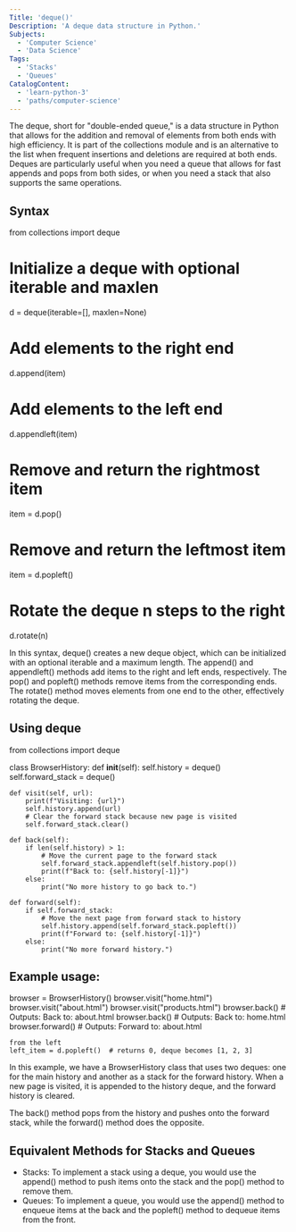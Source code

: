```yaml
---
Title: 'deque()'
Description: 'A deque data structure in Python.'
Subjects:
  - 'Computer Science'
  - 'Data Science'
Tags:
  - 'Stacks'
  - 'Queues'
CatalogContent:
  - 'learn-python-3'
  - 'paths/computer-science'
---
```


The deque, short for "double-ended queue," is a data structure in Python that allows for the addition and removal of elements from both ends with high efficiency. It is part of the collections module and is an alternative to the list when frequent insertions and deletions are required at both ends. Deques are particularly useful when you need a queue that allows for fast appends and pops from both sides, or when you need a stack that also supports the same operations.

## Syntax

from collections import deque

# Initialize a deque with optional iterable and maxlen
d = deque(iterable=[], maxlen=None)

# Add elements to the right end
d.append(item)

# Add elements to the left end
d.appendleft(item)

# Remove and return the rightmost item
item = d.pop()

# Remove and return the leftmost item
item = d.popleft()

# Rotate the deque n steps to the right
d.rotate(n)

In this syntax, deque() creates a new deque object, which can be initialized with an optional iterable and a maximum length. The append() and appendleft() methods add items to the right and left ends, respectively. The pop() and popleft() methods remove items from the corresponding ends. The rotate() method moves elements from one end to the other, effectively rotating the deque.

## Using deque

from collections import deque

class BrowserHistory:
    def __init__(self):
        self.history = deque()
        self.forward_stack = deque()

    def visit(self, url):
        print(f"Visiting: {url}")
        self.history.append(url)
        # Clear the forward stack because new page is visited
        self.forward_stack.clear()

    def back(self):
        if len(self.history) > 1:
            # Move the current page to the forward stack
            self.forward_stack.appendleft(self.history.pop())
            print(f"Back to: {self.history[-1]}")
        else:
            print("No more history to go back to.")

    def forward(self):
        if self.forward_stack:
            # Move the next page from forward stack to history
            self.history.append(self.forward_stack.popleft())
            print(f"Forward to: {self.history[-1]}")
        else:
            print("No more forward history.")

## Example usage:
browser = BrowserHistory()
browser.visit("home.html")
browser.visit("about.html")
browser.visit("products.html")
browser.back()    # Outputs: Back to: about.html
browser.back()    # Outputs: Back to: home.html
browser.forward() # Outputs: Forward to: about.html

```Popping
from the left
left_item = d.popleft()  # returns 0, deque becomes [1, 2, 3]
```

In this example, we have a BrowserHistory class that uses two deques: one for the main history and another as a stack for the forward history. When a new page is visited, it is appended to the history deque, and the forward history is cleared.

The back() method pops from the history and pushes onto the forward stack, while the forward() method does the opposite.


## Equivalent Methods for Stacks and Queues

* Stacks: To implement a stack using a deque, you would use the append() method to push items onto the stack and the pop() method to remove them.
* Queues: To implement a queue, you would use the append() method to enqueue items at the back and the popleft() method to dequeue items from the front.

